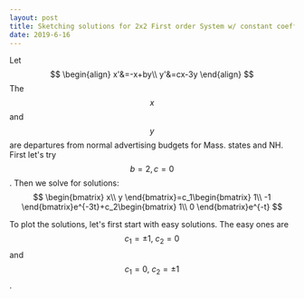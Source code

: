 ```yaml
---
layout: post
title: Sketching solutions for 2x2 First order System w/ constant coefficients
date: 2019-6-16
---
```


Let 
$$
\begin{align}
x'&=-x+by\\
y'&=cx-3y
\end{align}
$$
The $$x$$ and $$y$$ are departures from normal advertising budgets for Mass. states and NH. First let's try $$b=2,c=0$$. Then we solve for solutions:
$$
\begin{bmatrix}
x\\
y
\end{bmatrix}=c_1\begin{bmatrix}
1\\
-1
\end{bmatrix}e^{-3t}+c_2\begin{bmatrix}
1\\
0
\end{bmatrix}e^{-t}
$$


To plot the solutions, let's first start with easy solutions. The easy ones are $$c_1=\pm 1,\ c_2=0$$ and $$c_1=0,\ c_2=\pm 1$$. 